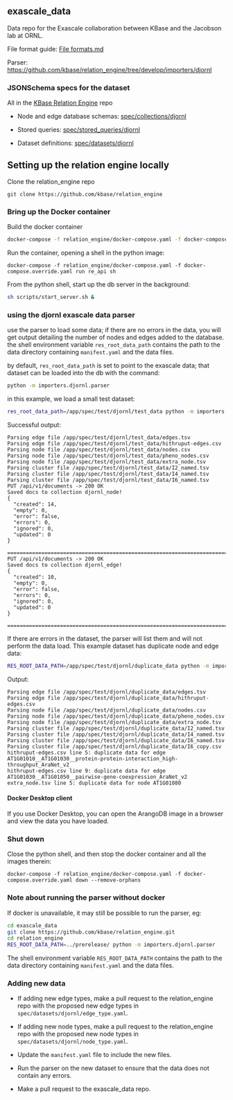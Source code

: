 ## exascale_data

Data repo for the Exascale collaboration between KBase and the Jacobson lab at ORNL.

File format guide: [File formats.md](https://github.com/kbase/exascale_data/blob/main/File_formats.md)

Parser: https://github.com/kbase/relation_engine/tree/develop/importers/djornl

### JSONSchema specs for the dataset

All in the [KBase Relation Engine](https://github.com/kbase/relation_engine) repo

- Node and edge database schemas: [spec/collections/djornl](https://github.com/kbase/relation_engine/tree/develop/spec/collections/djornl)

- Stored queries: [spec/stored_queries/djornl](https://github.com/kbase/relation_engine/tree/develop/spec/stored_queries/djornl)

- Dataset definitions: [spec/datasets/djornl](https://github.com/kbase/relation_engine/tree/develop/spec/datasets/djornl)



## Setting up the relation engine locally

Clone the relation_engine repo

```
git clone https://github.com/kbase/relation_engine
```
### Bring up the Docker container

Build the docker container
```sh
docker-compose -f relation_engine/docker-compose.yaml -f docker-compose.override.yaml build
```

Run the container, opening a shell in the python image:
```
docker-compose -f relation_engine/docker-compose.yaml -f docker-compose.override.yaml run re_api sh
```

From the python shell, start up the db server in the background:

```sh
sh scripts/start_server.sh &
```
### using the djornl exascale data parser

use the parser to load some data; if there are no errors in the data, you will get output detailing the number of nodes and edges added to the database. the shell environment variable `res_root_data_path` contains the path to the data directory containing `manifest.yaml` and the data files.

by default, `res_root_data_path` is set to point to the exascale data; that dataset can be loaded into the db with the command:
```sh
python -m importers.djornl.parser
```

in this example, we load a small test dataset:

```sh
res_root_data_path=/app/spec/test/djornl/test_data python -m importers.djornl.parser
```

Successful output:

```
Parsing edge file /app/spec/test/djornl/test_data/edges.tsv
Parsing edge file /app/spec/test/djornl/test_data/hithruput-edges.csv
Parsing node file /app/spec/test/djornl/test_data/nodes.csv
Parsing node file /app/spec/test/djornl/test_data/pheno_nodes.csv
Parsing node file /app/spec/test/djornl/test_data/extra_node.tsv
Parsing cluster file /app/spec/test/djornl/test_data/I2_named.tsv
Parsing cluster file /app/spec/test/djornl/test_data/I4_named.tsv
Parsing cluster file /app/spec/test/djornl/test_data/I6_named.tsv
PUT /api/v1/documents -> 200 OK
Saved docs to collection djornl_node!
{
  "created": 14,
  "empty": 0,
  "error": false,
  "errors": 0,
  "ignored": 0,
  "updated": 0
}

================================================================================
PUT /api/v1/documents -> 200 OK
Saved docs to collection djornl_edge!
{
  "created": 10,
  "empty": 0,
  "error": false,
  "errors": 0,
  "ignored": 0,
  "updated": 0
}

================================================================================
```

If there are errors in the dataset, the parser will list them and will not perform the data load. This example dataset has duplicate node and edge data:

```sh
RES_ROOT_DATA_PATH=/app/spec/test/djornl/duplicate_data python -m importers.djornl.parser
```

Output:
```
Parsing edge file /app/spec/test/djornl/duplicate_data/edges.tsv
Parsing edge file /app/spec/test/djornl/duplicate_data/hithruput-edges.csv
Parsing node file /app/spec/test/djornl/duplicate_data/nodes.csv
Parsing node file /app/spec/test/djornl/duplicate_data/pheno_nodes.csv
Parsing node file /app/spec/test/djornl/duplicate_data/extra_node.tsv
Parsing cluster file /app/spec/test/djornl/duplicate_data/I2_named.tsv
Parsing cluster file /app/spec/test/djornl/duplicate_data/I4_named.tsv
Parsing cluster file /app/spec/test/djornl/duplicate_data/I6_named.tsv
Parsing cluster file /app/spec/test/djornl/duplicate_data/I6_copy.csv
hithruput-edges.csv line 5: duplicate data for edge AT1G01010__AT1G01030__protein-protein-interaction_high-throughput_AraNet_v2
hithruput-edges.csv line 9: duplicate data for edge AT1G01030__AT1G01050__pairwise-gene-coexpression_AraNet_v2
extra_node.tsv line 5: duplicate data for node AT1G01080
```


#### Docker Desktop client

If you use Docker Desktop, you can open the ArangoDB image in a browser and view the data you have loaded.


### Shut down

Close the python shell, and then stop the docker container and all the images therein:
```
docker-compose -f relation_engine/docker-compose.yaml -f docker-compose.override.yaml down --remove-orphans
```

### Note about running the parser without docker

If docker is unavailable, it may still be possible to run the parser, eg:

```sh
cd exascale_data
git clone https://github.com/kbase/relation_engine.git
cd relation_engine
RES_ROOT_DATA_PATH=../prerelease/ python -m importers.djornl.parser
```

The shell environment variable `RES_ROOT_DATA_PATH` contains the path to the data directory containing `manifest.yaml` and the data files.


### Adding new data

* If adding new edge types, make a pull request to the relation_engine repo with the proposed new edge types in `spec/datasets/djornl/edge_type.yaml`.

* If adding new node types, make a pull request to the relation_engine repo with the proposed new node types in `spec/datasets/djornl/node_type.yaml`.

* Update the `manifest.yaml` file to include the new files.

* Run the parser on the new dataset to ensure that the data does not contain any errors.

* Make a pull request to the exascale_data repo.
